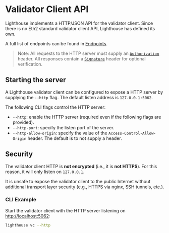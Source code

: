 # Validator Client API

Lighthouse implements a HTTP/JSON API for the validator client. Since there is
no Eth2 standard validator client API, Lighthouse has defined its own.

A full list of endpoints can be found in [Endpoints](./api-vc-endpoints.md).

> Note: All requests to the HTTP server must supply an
> [`Authorization`](./api-vc-auth-header.md) header. All responses contain a
> [`Signature`](./api-vc-sig-header.md) header for optional verification.

## Starting the server

A Lighthouse validator client can be configured to expose a HTTP server by supplying the `--http` flag. The default listen address is `127.0.0.1:5062`.

The following CLI flags control the HTTP server:

- `--http`: enable the HTTP server (required even if the following flags are
	provided).
- `--http-port`: specify the listen port of the server.
- `--http-allow-origin`: specify the value of the `Access-Control-Allow-Origin`
		header. The default is to not supply a header.

## Security

The validator client HTTP is **not encrypted** (i.e., it is **not HTTPS**). For
this reason, it will only listen on `127.0.0.1`.

It is unsafe to expose the validator client to the public Internet without
additional transport layer security (e.g., HTTPS via nginx, SSH tunnels, etc.).

### CLI Example

Start the validator client with the HTTP server listening on [http://localhost:5062](http://localhost:5062):

```bash
lighthouse vc --http
```
